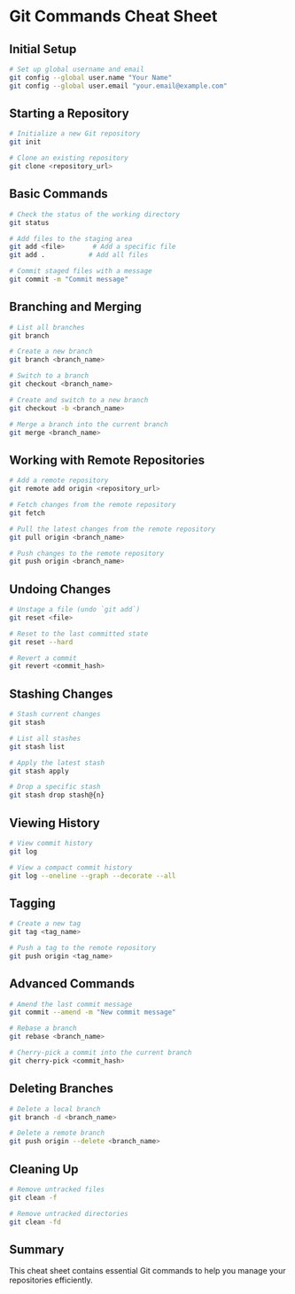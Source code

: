 # Git Commands Cheat Sheet

## Initial Setup

```sh
# Set up global username and email
git config --global user.name "Your Name"
git config --global user.email "your.email@example.com"
```

## Starting a Repository

```sh
# Initialize a new Git repository
git init

# Clone an existing repository
git clone <repository_url>
```

## Basic Commands

```sh
# Check the status of the working directory
git status

# Add files to the staging area
git add <file>       # Add a specific file
git add .           # Add all files

# Commit staged files with a message
git commit -m "Commit message"
```

## Branching and Merging

```sh
# List all branches
git branch

# Create a new branch
git branch <branch_name>

# Switch to a branch
git checkout <branch_name>

# Create and switch to a new branch
git checkout -b <branch_name>

# Merge a branch into the current branch
git merge <branch_name>
```

## Working with Remote Repositories

```sh
# Add a remote repository
git remote add origin <repository_url>

# Fetch changes from the remote repository
git fetch

# Pull the latest changes from the remote repository
git pull origin <branch_name>

# Push changes to the remote repository
git push origin <branch_name>
```

## Undoing Changes

```sh
# Unstage a file (undo `git add`)
git reset <file>

# Reset to the last committed state
git reset --hard

# Revert a commit
git revert <commit_hash>
```

## Stashing Changes

```sh
# Stash current changes
git stash

# List all stashes
git stash list

# Apply the latest stash
git stash apply

# Drop a specific stash
git stash drop stash@{n}
```

## Viewing History

```sh
# View commit history
git log

# View a compact commit history
git log --oneline --graph --decorate --all
```

## Tagging

```sh
# Create a new tag
git tag <tag_name>

# Push a tag to the remote repository
git push origin <tag_name>
```

## Advanced Commands

```sh
# Amend the last commit message
git commit --amend -m "New commit message"

# Rebase a branch
git rebase <branch_name>

# Cherry-pick a commit into the current branch
git cherry-pick <commit_hash>
```

## Deleting Branches

```sh
# Delete a local branch
git branch -d <branch_name>

# Delete a remote branch
git push origin --delete <branch_name>
```

## Cleaning Up

```sh
# Remove untracked files
git clean -f

# Remove untracked directories
git clean -fd
```

## Summary
This cheat sheet contains essential Git commands to help you manage your repositories efficiently.
